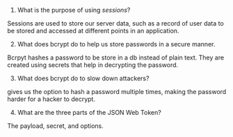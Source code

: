 <!-- Answers to the Short Answer Essay Questions go here -->

1. What is the purpose of using _sessions_?

Sessions are used to store our server data, such as a record of user data to be stored and accessed at different points
in an application.

2. What does bcrypt do to help us store passwords in a secure manner.

Bcrpyt hashes a password to be store in a db instead of plain text. They are created using secrets that help in decrypting the password.

3. What does bcrypt do to slow down attackers?

gives us the option to hash a password multiple times, making the password harder for a hacker to decrypt.

4. What are the three parts of the JSON Web Token?

The payload, secret, and options.
